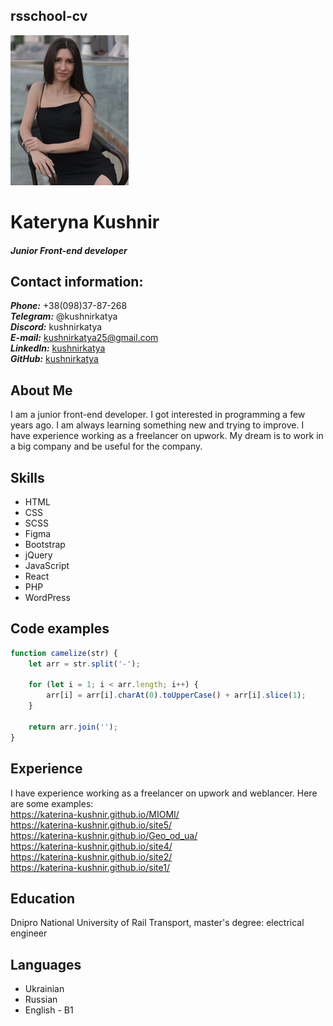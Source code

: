 ## rsschool-cv

![Kate logo](images/Kate.jpg)  
# Kateryna Kushnir  

#### ***Junior Front-end developer***

## Contact information:

***Phone:*** +38(098)37-87-268  
***Telegram:*** @kushnirkatya  
***Discord:*** kushnirkatya  
***E-mail:*** [kushnirkatya25@gmail.com](kushnirkatya25@gmail.com)  
***LinkedIn:*** [kushnirkatya](https://www.linkedin.com/in/%D0%B5%D0%BA%D0%B0%D1%82%D0%B5%D1%80%D0%B8%D0%BD%D0%B0-%D0%BA%D1%83%D1%88%D0%BD%D0%B8%D1%80-700a27232/)  
***GitHub:*** [kushnirkatya](https://github.com/Katerina-Kushnir)  

## About Me

I am a junior front-end developer. I got interested in programming a few years ago. I am always learning something new and trying to improve. I have experience working as a freelancer on upwork. My dream is to work in a big company and be useful for the company.

## Skills

* HTML
* CSS
* SCSS
* Figma
* Bootstrap
* jQuery
* JavaScript
* React
* PHP
* WordPress

## Code examples

```javascript
function camelize(str) {
    let arr = str.split('-');

    for (let i = 1; i < arr.length; i++) {
        arr[i] = arr[i].charAt(0).toUpperCase() + arr[i].slice(1);
    }

    return arr.join('');
}
```

## Experience

I have experience working as a freelancer on upwork and weblancer. Here are some examples:  
https://katerina-kushnir.github.io/MIOMI/  
https://katerina-kushnir.github.io/site5/  
https://katerina-kushnir.github.io/Geo_od_ua/  
https://katerina-kushnir.github.io/site4/  
https://katerina-kushnir.github.io/site2/  
https://katerina-kushnir.github.io/site1/  

## Education

Dnipro National University of Rail Transport, master's degree: electrical engineer 

## Languages

* Ukrainian 
* Russian 
* English - B1